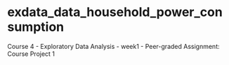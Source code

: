# exdata_data_household_power_consumption
Course 4 - Exploratory Data Analysis - week1 - Peer-graded Assignment: Course Project 1
